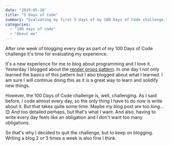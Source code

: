 ```yaml
---
date: "2019-05-18"
title: "5 Days of Code"
summary: "Evaluating my first 5 days of my 100 Days of Code challenge."
categories:
  - "100 days of code"
  - "About me"
---
```


After one week of blogging every day as part of my 100 Days of Code challenge
it's time for evaluating my experience.

It's a new experience for me to blog about programming and I love it. Yesterday
I blogged about the [render props pattern].
In one day I not only learned the basics of this pattern but I also blogged
about what I learned. I am sure I will continue doing this as it is a great way
to learn and solidify new things.

However, the 100 Days of Code challenge is, well, challenging. As I said before,
I code almost every day, so the only thing I have to do now is write about it.
But that takes quite some time. Maybe my blog post are too long... 😊 And too
detailed perhaps, but that's what I want. And also, having to write every day
feels like an obligation and I don't want too many obligations.

So that's why I decided to quit the challenge, but to keep on blogging. Writing
a blog 2 or 3 times a week is also fine I think.

[render props pattern]: /day-4-render-props
